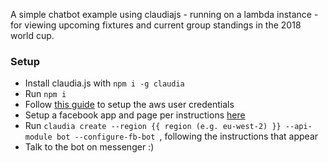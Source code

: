 A simple chatbot example using claudiajs - running on a lambda instance - for viewing upcoming fixtures and current group standings in the 2018 world cup. 

### Setup
* Install claudia.js with `npm i -g claudia`
* Run `npm i`
* Follow [this guide](https://claudiajs.com/tutorials/installing.html) to setup the aws user credentials
* Setup a facebook app and page per instructions [here](https://developers.facebook.com/docs/messenger-platform/getting-started/quick-start)
* Run `claudia create --region {{ region (e.g. eu-west-2) }} --api-module bot --configure-fb-bot `, following the instructions that appear
* Talk to the bot on messenger :)